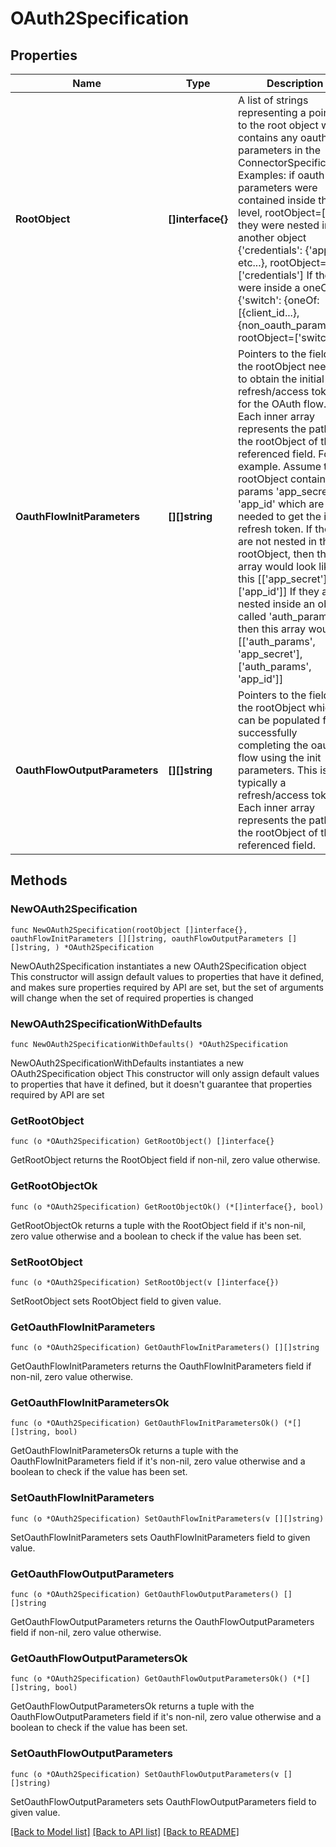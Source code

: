 # OAuth2Specification

## Properties

Name | Type | Description | Notes
------------ | ------------- | ------------- | -------------
**RootObject** | **[]interface{}** | A list of strings representing a pointer to the root object which contains any oauth parameters in the ConnectorSpecification. Examples: if oauth parameters were contained inside the top level, rootObject&#x3D;[] If they were nested inside another object {&#39;credentials&#39;: {&#39;app_id&#39; etc...}, rootObject&#x3D;[&#39;credentials&#39;] If they were inside a oneOf {&#39;switch&#39;: {oneOf: [{client_id...}, {non_oauth_param]}},  rootObject&#x3D;[&#39;switch&#39;, 0]  | 
**OauthFlowInitParameters** | **[][]string** | Pointers to the fields in the rootObject needed to obtain the initial refresh/access tokens for the OAuth flow. Each inner array represents the path in the rootObject of the referenced field. For example. Assume the rootObject contains params &#39;app_secret&#39;, &#39;app_id&#39; which are needed to get the initial refresh token. If they are not nested in the rootObject, then the array would look like this [[&#39;app_secret&#39;], [&#39;app_id&#39;]] If they are nested inside an object called &#39;auth_params&#39; then this array would be [[&#39;auth_params&#39;, &#39;app_secret&#39;], [&#39;auth_params&#39;, &#39;app_id&#39;]] | 
**OauthFlowOutputParameters** | **[][]string** | Pointers to the fields in the rootObject which can be populated from successfully completing the oauth flow using the init parameters. This is typically a refresh/access token. Each inner array represents the path in the rootObject of the referenced field. | 

## Methods

### NewOAuth2Specification

`func NewOAuth2Specification(rootObject []interface{}, oauthFlowInitParameters [][]string, oauthFlowOutputParameters [][]string, ) *OAuth2Specification`

NewOAuth2Specification instantiates a new OAuth2Specification object
This constructor will assign default values to properties that have it defined,
and makes sure properties required by API are set, but the set of arguments
will change when the set of required properties is changed

### NewOAuth2SpecificationWithDefaults

`func NewOAuth2SpecificationWithDefaults() *OAuth2Specification`

NewOAuth2SpecificationWithDefaults instantiates a new OAuth2Specification object
This constructor will only assign default values to properties that have it defined,
but it doesn't guarantee that properties required by API are set

### GetRootObject

`func (o *OAuth2Specification) GetRootObject() []interface{}`

GetRootObject returns the RootObject field if non-nil, zero value otherwise.

### GetRootObjectOk

`func (o *OAuth2Specification) GetRootObjectOk() (*[]interface{}, bool)`

GetRootObjectOk returns a tuple with the RootObject field if it's non-nil, zero value otherwise
and a boolean to check if the value has been set.

### SetRootObject

`func (o *OAuth2Specification) SetRootObject(v []interface{})`

SetRootObject sets RootObject field to given value.


### GetOauthFlowInitParameters

`func (o *OAuth2Specification) GetOauthFlowInitParameters() [][]string`

GetOauthFlowInitParameters returns the OauthFlowInitParameters field if non-nil, zero value otherwise.

### GetOauthFlowInitParametersOk

`func (o *OAuth2Specification) GetOauthFlowInitParametersOk() (*[][]string, bool)`

GetOauthFlowInitParametersOk returns a tuple with the OauthFlowInitParameters field if it's non-nil, zero value otherwise
and a boolean to check if the value has been set.

### SetOauthFlowInitParameters

`func (o *OAuth2Specification) SetOauthFlowInitParameters(v [][]string)`

SetOauthFlowInitParameters sets OauthFlowInitParameters field to given value.


### GetOauthFlowOutputParameters

`func (o *OAuth2Specification) GetOauthFlowOutputParameters() [][]string`

GetOauthFlowOutputParameters returns the OauthFlowOutputParameters field if non-nil, zero value otherwise.

### GetOauthFlowOutputParametersOk

`func (o *OAuth2Specification) GetOauthFlowOutputParametersOk() (*[][]string, bool)`

GetOauthFlowOutputParametersOk returns a tuple with the OauthFlowOutputParameters field if it's non-nil, zero value otherwise
and a boolean to check if the value has been set.

### SetOauthFlowOutputParameters

`func (o *OAuth2Specification) SetOauthFlowOutputParameters(v [][]string)`

SetOauthFlowOutputParameters sets OauthFlowOutputParameters field to given value.



[[Back to Model list]](../README.md#documentation-for-models) [[Back to API list]](../README.md#documentation-for-api-endpoints) [[Back to README]](../README.md)


